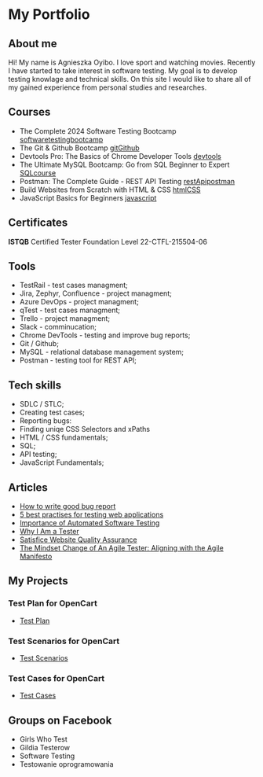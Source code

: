# My Portfolio
## About me 

Hi! My name is Agnieszka Oyibo. I love sport and watching movies. Recently I have started to take interest in software testing. My goal is to develop testing knowlage and technical skills. On this site I would like to share all of my gained experience from personal studies and researches.

## Courses
* The Complete 2024 Software Testing Bootcamp [softwaretestingbootcamp](https://www.udemy.com/course/testerbootcamp/)
* The Git & Github Bootcamp [gitGithub](https://www.udemy.com/course/git-and-github-bootcamp/)
* Devtools Pro: The Basics of Chrome Developer Tools [devtools](https://www.udemy.com/course/master-google-chrome-developer-tools/)
* The Ultimate MySQL Bootcamp: Go from SQL Beginner to Expert
[SQLcourse](https://www.udemy.com/course/the-ultimate-mysql-bootcamp-go-from-sql-beginner-to-expert/)
* Postman: The Complete Guide - REST API Testing [restApipostman](https://www.udemy.com/course/postman-the-complete-guide/)
* Build Websites from Scratch with HTML & CSS [htmlCSS](https://www.udemy.com/course/build-website-scratch/)
* JavaScript Basics for Beginners [javascript](https://www.udemy.com/course/javascript-basics-for-beginners/?kw=javascript+for+be&src=sac)

## Certificates
**ISTQB** Certified Tester Foundation Level 22-CTFL-215504-06


## Tools
* TestRail - test cases managment;
* Jira, Zephyr, Confluence - project managment;
* Azure DevOps - project managment;
* qTest - test cases managment;
* Trello - project managment;
* Slack - comminucation;
* Chrome DevTools - testing and improve bug reports;
* Git / Github;
* MySQL - relational database management system;
* Postman - testing tool for REST API;

## Tech skills
* SDLC / STLC;
* Creating test cases;
* Reporting bugs:
* Finding uniqe CSS Selectors and xPaths
* HTML / CSS fundamentals;
* SQL;
* API testing;
* JavaScript Fundamentals;

## Articles
* [How to write good bug report](https://orangesoft.co/blog/how-to-write-a-bug-report)
* [5 best practises for testing web applications](https://www.globalapptesting.com/blog/best-practices-for-testing-web-applications)
* [Importance of Automated Software Testing](https://www.softwaretestingnews.co.uk/importance-of-automated-software-testing/)
* [Why I Am a Tester](https://www.satisfice.com/blog/archives/40351)
* [Satisfice Website Quality Assurance](https://www.satisfice.com/blog/archives/6060)
* [The Mindset Change of An Agile Tester: Aligning with the Agile Manifesto](https://www.softwaretestinghelp.com/agile-tester-with-agile-manifesto/)

## My Projects
### Test Plan for OpenCart
* [Test Plan](https://1drv.ms/w/s!AmNsh0vQc7hagYQ-EdHoxGXgu3eoFg?e=gny5QL)
### Test Scenarios for OpenCart

* [Test Scenarios](https://1drv.ms/x/s!AmNsh0vQc7hagYQoKobTQzutw95utw?e=aCMev0)

### Test Cases for OpenCart
* [Test Cases](https://1drv.ms/x/s!AmNsh0vQc7hagYQsw6TC7iT0sI0Ywg?e=gCcrX6)

## Groups on Facebook
* Girls Who Test
* Gildia Testerow 
* Software Testing
* Testowanie oprogramowania
